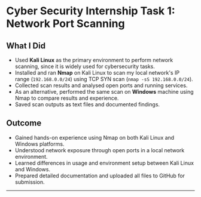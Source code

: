 # Cyber Security Internship Task 1: Network Port Scanning

## What I Did

- Used **Kali Linux** as the primary environment to perform network scanning, since it is widely used for cybersecurity tasks.
- Installed and ran **Nmap** on Kali Linux to scan my local network's IP range (`192.168.0.0/24`) using TCP SYN scan (`nmap -sS 192.168.0.0/24`).
- Collected scan results and analysed open ports and running services.
- As an alternative, performed the same scan on **Windows** machine using Nmap to compare results and experience.
- Saved scan outputs as text files and documented findings.

## Outcome

- Gained hands-on experience using Nmap on both Kali Linux and Windows platforms.
- Understood network exposure through open ports in a local network environment.
- Learned differences in usage and environment setup between Kali Linux and Windows.
- Prepared detailed documentation and uploaded all files to GitHub for submission.

---

